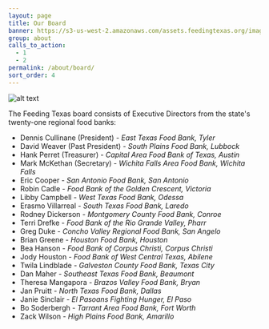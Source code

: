 ```yaml
---
layout: page
title: Our Board
banner: https://s3-us-west-2.amazonaws.com/assets.feedingtexas.org/images/banners/banner-05.jpg
group: about
calls_to_action:
  - 1
  - 2
permalink: /about/board/
sort_order: 4
---
```

![alt text](https://s3-us-west-2.amazonaws.com/assets.feedingtexas.org/images/inline/Feeding_Texas_Board.jpg "The Feeding Texas Board")

The Feeding Texas board consists of Executive Directors from the state's twenty-one regional food banks:

* Dennis Cullinane (President) - *East Texas Food Bank, Tyler*   
* David Weaver (Past President) - *South Plains Food Bank, Lubbock*   
* Hank Perret (Treasurer) - *Capital Area Food Bank of Texas, Austin*  
* Mark McKethan (Secretary) - *Wichita Falls Area Food Bank, Wichita Falls*
* Eric Cooper - *San Antonio Food Bank, San Antonio*
* Robin Cadle - *Food Bank of the Golden Crescent, Victoria*   
* Libby Campbell - *West Texas Food Bank, Odessa*   
* Erasmo Villarreal - *South Texas Food Bank, Laredo*   
* Rodney Dickerson - *Montgomery County Food Bank, Conroe*   
* Terri Drefke - *Food Bank of the Rio Grande Valley, Pharr*   
* Greg Duke - *Concho Valley Regional Food Bank, San Angelo*   
* Brian Greene - *Houston Food Bank, Houston*   
* Bea Hanson - *Food Bank of Corpus Christi, Corpus Christi*   
* Jody Houston - *Food Bank of West Central Texas, Abilene*   
* Twila Lindblade - *Galveston County Food Bank, Texas City*   
* Dan Maher - *Southeast Texas Food Bank, Beaumont*   
* Theresa Mangapora - *Brazos Valley Food Bank, Bryan*   
* Jan Pruitt - *North Texas Food Bank, Dallas*   
* Janie Sinclair - *El Pasoans Fighting Hunger, El Paso*   
* Bo Soderbergh - *Tarrant Area Food Bank, Fort Worth*   
* Zack Wilson - *High Plains Food Bank, Amarillo*
